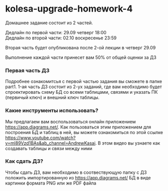 # kolesa-upgrade-homework-4

Домашнее задание состоит из 2 частей.

Дедлайн по первой части: 29.09 четверг 18:00\
Дедлайн по второй части: 02.10 воскресенье 23:59


Вторая часть будет опубликована после 2-ой лекции в четверг 29.09

Выполнение каждой части принесет вам 50% от общей оценки за ДЗ


### Первая часть ДЗ
Подробнее ознакомитсья с первой частью задания вы сможете в папке part1.
1-ая часть ДЗ состоит из 2-ух заданий, где вам необходимо будет спроектировать схему БД со всеми таблицами, связями и указать ПК (первичый ключ) и внешний ключ таблицы.


### Какие инструменты использовать?
Мы предлагаем вам воспользоваться онлайн приложением https://app.diagrams.net/.
Как пользоваться этим приложением для построения БД и таблиц в ней, вы можете ознакомиться по этой ссылке https://www.youtube.com/watch?v=ml89Vzd1BAs&ab_channel=AndrewKasai.
В этом видео вы узнаете как создавать таблицы и связи между ними

### Как сдать ДЗ?
Чтобы сдать ДЗ, вам необходимо в соотвествующую папку с ДЗ положить импортированную из https://app.diagrams.net/ БД в виде картинки формата PNG
или же PDF файла